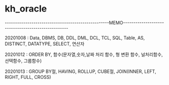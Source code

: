 # kh_oracle   
---------------------------------------------------MEMO---------------------------------------------------   
   
20201008 : Data, DBMS, DB, DDL, DML, DCL, TCL, SQL, Table, AS, DISTINCT, DATATYPE, SELECT, 연산자   
   
20201012 : ORDER BY, 함수(문자열,숫자,날짜 처리 함수, 형 변환 함수, 널처리함수, 선택함수, 그룹함수)   

20201013 : GROUP BY절, HAVING, ROLLUP, CUBE절, JOIN(INNER, LEFT, RIGHT, FULL, CROSS)   